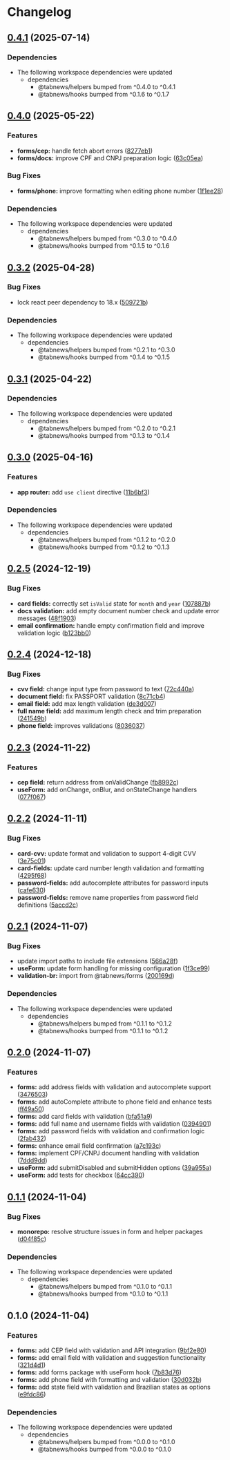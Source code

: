 # Changelog

## [0.4.1](https://github.com/aprendendofelipe/tabnews/compare/forms-v0.4.0...forms-v0.4.1) (2025-07-14)


### Dependencies

* The following workspace dependencies were updated
  * dependencies
    * @tabnews/helpers bumped from ^0.4.0 to ^0.4.1
    * @tabnews/hooks bumped from ^0.1.6 to ^0.1.7

## [0.4.0](https://github.com/aprendendofelipe/tabnews/compare/forms-v0.3.2...forms-v0.4.0) (2025-05-22)


### Features

* **forms/cep:** handle fetch abort errors ([8277eb1](https://github.com/aprendendofelipe/tabnews/commit/8277eb193545550d5d9011d8b9560452e342b3a8))
* **forms/docs:** improve CPF and CNPJ preparation logic ([63c05ea](https://github.com/aprendendofelipe/tabnews/commit/63c05ea849dd63006e51eb939bb619d90e407160))


### Bug Fixes

* **forms/phone:** improve formatting when editing phone number ([1f1ee28](https://github.com/aprendendofelipe/tabnews/commit/1f1ee28efa1295f9cfe4e91e0b2ef2c8e9869bb2))


### Dependencies

* The following workspace dependencies were updated
  * dependencies
    * @tabnews/helpers bumped from ^0.3.0 to ^0.4.0
    * @tabnews/hooks bumped from ^0.1.5 to ^0.1.6

## [0.3.2](https://github.com/aprendendofelipe/tabnews/compare/forms-v0.3.1...forms-v0.3.2) (2025-04-28)


### Bug Fixes

* lock react peer dependency to 18.x ([509721b](https://github.com/aprendendofelipe/tabnews/commit/509721b5847c68d07ff43dd2a2d0fccf71caab4b))


### Dependencies

* The following workspace dependencies were updated
  * dependencies
    * @tabnews/helpers bumped from ^0.2.1 to ^0.3.0
    * @tabnews/hooks bumped from ^0.1.4 to ^0.1.5

## [0.3.1](https://github.com/aprendendofelipe/tabnews/compare/forms-v0.3.0...forms-v0.3.1) (2025-04-22)


### Dependencies

* The following workspace dependencies were updated
  * dependencies
    * @tabnews/helpers bumped from ^0.2.0 to ^0.2.1
    * @tabnews/hooks bumped from ^0.1.3 to ^0.1.4

## [0.3.0](https://github.com/aprendendofelipe/tabnews/compare/forms-v0.2.5...forms-v0.3.0) (2025-04-16)


### Features

* **app router:** add `use client` directive ([11b6bf3](https://github.com/aprendendofelipe/tabnews/commit/11b6bf394165bcf10bba727b9900f683b38e5151))


### Dependencies

* The following workspace dependencies were updated
  * dependencies
    * @tabnews/helpers bumped from ^0.1.2 to ^0.2.0
    * @tabnews/hooks bumped from ^0.1.2 to ^0.1.3

## [0.2.5](https://github.com/aprendendofelipe/tabnews/compare/forms-v0.2.4...forms-v0.2.5) (2024-12-19)


### Bug Fixes

* **card fields:** correctly set `isValid` state for `month` and `year` ([107887b](https://github.com/aprendendofelipe/tabnews/commit/107887b959b76893a568cbaa3df64e46188b04fb))
* **docs validation:** add empty document number check and update error messages ([48f1903](https://github.com/aprendendofelipe/tabnews/commit/48f19031ff2fed772a7e2592dff5cd24cc22c26d))
* **email confirmation:** handle empty confirmation field and improve validation logic ([b123bb0](https://github.com/aprendendofelipe/tabnews/commit/b123bb0c96f246ee9e18bbcf772d202a03cb509e))

## [0.2.4](https://github.com/aprendendofelipe/tabnews/compare/forms-v0.2.3...forms-v0.2.4) (2024-12-18)


### Bug Fixes

* **cvv field:** change input type from password to text ([72c440a](https://github.com/aprendendofelipe/tabnews/commit/72c440a66758ac29aa2a3c9cfb5774ea9f4dad9b))
* **document field:** fix PASSPORT validation ([8c71cb4](https://github.com/aprendendofelipe/tabnews/commit/8c71cb441055792334f7f76d56aaa89bffb25a87))
* **email field:** add max length validation ([de3d007](https://github.com/aprendendofelipe/tabnews/commit/de3d0079f197da180606a9e9624c0bade7fdf04d))
* **full name field:** add maximum length check and trim preparation ([241549b](https://github.com/aprendendofelipe/tabnews/commit/241549b1ad5c0d4478e1a855c6609ca29dd5682b))
* **phone field:** improves validations ([8036037](https://github.com/aprendendofelipe/tabnews/commit/803603742cdb40e5c4368ce3a05b077f7679ceb9))

## [0.2.3](https://github.com/aprendendofelipe/tabnews/compare/forms-v0.2.2...forms-v0.2.3) (2024-11-22)


### Features

* **cep field:** return address from onValidChange ([fb8992c](https://github.com/aprendendofelipe/tabnews/commit/fb8992cbbad922a456ddbc9c0dc5d8f390604216))
* **useForm:** add onChange, onBlur, and onStateChange handlers ([077f067](https://github.com/aprendendofelipe/tabnews/commit/077f067242d729f84f87fcf74d73f07d36cdcc67))

## [0.2.2](https://github.com/aprendendofelipe/tabnews/compare/forms-v0.2.1...forms-v0.2.2) (2024-11-11)


### Bug Fixes

* **card-cvv:** update format and validation to support 4-digit CVV ([3e75c01](https://github.com/aprendendofelipe/tabnews/commit/3e75c01511c35442cd117083be5526b7d150ba8c))
* **card-fields:** update card number length validation and formatting ([4295f68](https://github.com/aprendendofelipe/tabnews/commit/4295f68a858effd8e9a3e6b81d78902e2820c317))
* **password-fields:** add autocomplete attributes for password inputs ([cafe630](https://github.com/aprendendofelipe/tabnews/commit/cafe630c33f5bf1a5d0a7bf200dba7c2bf1f2689))
* **password-fields:** remove name properties from password field definitions ([5accd2c](https://github.com/aprendendofelipe/tabnews/commit/5accd2cf64e7255a1487d7752f487f2836da23fa))

## [0.2.1](https://github.com/aprendendofelipe/tabnews/compare/forms-v0.2.0...forms-v0.2.1) (2024-11-07)


### Bug Fixes

* update import paths to include file extensions ([566a28f](https://github.com/aprendendofelipe/tabnews/commit/566a28f1cc9a760c521c86752a79564ac56533de))
* **useForm:** update form handling for missing configuration ([1f3ce99](https://github.com/aprendendofelipe/tabnews/commit/1f3ce99382f6bd8c0217861521faf35d855e7980))
* **validation-br:** import from @tabnews/forms ([200169d](https://github.com/aprendendofelipe/tabnews/commit/200169dd05b2567a5aa7b622b0f405e421aded05))


### Dependencies

* The following workspace dependencies were updated
  * dependencies
    * @tabnews/helpers bumped from ^0.1.1 to ^0.1.2
    * @tabnews/hooks bumped from ^0.1.1 to ^0.1.2

## [0.2.0](https://github.com/aprendendofelipe/tabnews/compare/forms-v0.1.1...forms-v0.2.0) (2024-11-07)


### Features

* **forms:** add address fields with validation and autocomplete support ([3476503](https://github.com/aprendendofelipe/tabnews/commit/34765034e480f3c0aba8e85d4ab9479f3bc2fec2))
* **forms:** add autoComplete attribute to phone field and enhance tests ([ff49a50](https://github.com/aprendendofelipe/tabnews/commit/ff49a50127d2b52a1b80a2e842e254c0d746ae03))
* **forms:** add card fields with validation ([bfa51a9](https://github.com/aprendendofelipe/tabnews/commit/bfa51a9a8eeb0f98fc9f922319d9117600005f79))
* **forms:** add full name and username fields with validation ([0394901](https://github.com/aprendendofelipe/tabnews/commit/0394901ad75241edc933be2dab9153d2e60c7f5c))
* **forms:** add password fields with validation and confirmation logic ([2fab432](https://github.com/aprendendofelipe/tabnews/commit/2fab432e165885e508b3bdfc0a663ab38a09bb32))
* **forms:** enhance email field confirmation ([a7c193c](https://github.com/aprendendofelipe/tabnews/commit/a7c193cb7bbcf02557bc2735841a662c639e30d8))
* **forms:** implement CPF/CNPJ document handling with validation ([7ddd9dd](https://github.com/aprendendofelipe/tabnews/commit/7ddd9dd703c22c4c049e2325632e35b598d04cb6))
* **useForm:** add submitDisabled and submitHidden options ([39a955a](https://github.com/aprendendofelipe/tabnews/commit/39a955ae87d3eabe80aa376b92d3d90fddeed9d6))
* **useForm:** add tests for checkbox ([64cc390](https://github.com/aprendendofelipe/tabnews/commit/64cc390163e06af510a1d11c1fbc8ccb6c330bc8))

## [0.1.1](https://github.com/aprendendofelipe/tabnews/compare/forms-v0.1.0...forms-v0.1.1) (2024-11-04)


### Bug Fixes

* **monorepo:** resolve structure issues in form and helper packages ([d04f85c](https://github.com/aprendendofelipe/tabnews/commit/d04f85cd5f0ef326def898d277d1135f3ffd9594))


### Dependencies

* The following workspace dependencies were updated
  * dependencies
    * @tabnews/helpers bumped from ^0.1.0 to ^0.1.1
    * @tabnews/hooks bumped from ^0.1.0 to ^0.1.1

## 0.1.0 (2024-11-04)


### Features

* **forms:** add CEP field with validation and API integration ([9bf2e80](https://github.com/aprendendofelipe/tabnews/commit/9bf2e80aeb890ca364af3eaccfd1dc8a05a00461))
* **forms:** add email field with validation and suggestion functionality ([321d4d1](https://github.com/aprendendofelipe/tabnews/commit/321d4d1de3352f84b62b786a454e88db922a3774))
* **forms:** add forms package with useForm hook ([7b83d76](https://github.com/aprendendofelipe/tabnews/commit/7b83d766dd90f50b91243a305c54dcc557ea3a32))
* **forms:** add phone field with formatting and validation ([30d032b](https://github.com/aprendendofelipe/tabnews/commit/30d032b38fe6cb362cd13d36020b83ff9741ce12))
* **forms:** add state field with validation and Brazilian states as options ([e9fdc86](https://github.com/aprendendofelipe/tabnews/commit/e9fdc864ca6f335c7f32dd79a39cf5c941515c8b))


### Dependencies

* The following workspace dependencies were updated
  * dependencies
    * @tabnews/helpers bumped from ^0.0.0 to ^0.1.0
    * @tabnews/hooks bumped from ^0.0.0 to ^0.1.0

